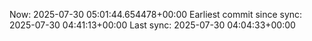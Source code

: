Now: 2025-07-30 05:01:44.654478+00:00 Earliest commit since sync: 2025-07-30 04:41:13+00:00 Last sync: 2025-07-30 04:04:33+00:00
